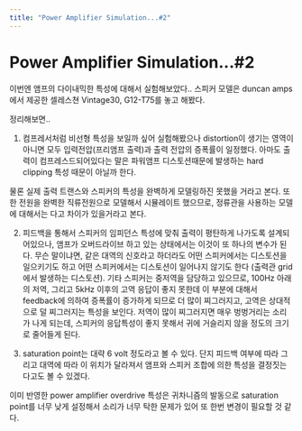 ```yaml
---
title: "Power Amplifier Simulation...#2"
---
```

# Power Amplifier Simulation...#2

이번엔 앰프의 다이내믹한 특성에 대해서 실험해보았다..
스피커 모델은 duncan amps에서 제공한 셀레스쳔 Vintage30, G12-T75를 놓고 해봤다.

정리해보면..

1) 컴프레서처럼 비선형 특성을 보일까 싶어 실험해봤으나 distortion이 생기는 영역이 아니면 모두 입력전압(프리앰프 출력)과 출력 전압의 증폭률이 일정했다. 아마도 출력이 컴프레스드되어있다는 말은 파워앰프 디스토션때문에 발생하는 hard clipping 특성 때문이 아닐까 한다.

물론 실제 출력 트랜스와 스피커의 특성을 완벽하게 모델링하진 못했을 거라고 본다. 또한 전원을 완벽한 직류전원으로 모델해서 시뮬레이트 했으므로, 정류관을 사용하는 모델에 대해서는 다고 차이가 있을거라고 본다.

2) 피드백을 통해서 스피커의 임피던스 특성에 맞춰 출력이 평탄하게 나가도록 설계되어있으나, 앰프가 오버드라이브 하고 있는 상태에서는 이것이 또 하나의 변수가 된다. 무슨 말이냐면, 같은 대역의 신호라고 하더라도 어떤 스피커에서는 디스토션을 일으키기도 하고 어떤 스피커에서는 디스토션이 일어나지 않기도 한다 (출력관 grid에서 발생하는 디스토션). 
기타 스피커는 중저역을 담당하고 있으므로, 100Hz 아래의 저역, 그리고 5kHz 이후의 고역 응답이 좋지 못한데 이 부분에 대해서 feedback에 의하여 증폭률이 증가하게 되므로 더 많이 찌그러지고, 고역은 상대적으로 덜 찌그러지는 특성을 보인다. 저역이 많이 찌그러지면 매우 벙벙거리는 소리가 나게 되는데, 스피커의 응답특성이 좋지 못해서 귀에 거슬리지 않을 정도의 크기로 줄어들게 된다.
 
3) saturation point는 대략 6 volt 정도라고 볼 수 있다. 단지 피드백 여부에 따라 그리고 대역에 따라 이 위치가 달라져서 앰프와 스피커 조합에 의한 특성을 결정짓는다고도 볼 수 있겠다.

이미 반영한 power amplifier overdrive 특성은 귀차니즘의 발동으로 saturation point를 너무 낮게 설정해서 소리가 너무 탁한 문제가 있어 또 한번 변경이 필요할 것 같다. 


